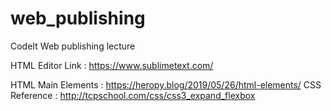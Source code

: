# web_publishing
CodeIt Web publishing lecture

HTML Editor Link : https://www.sublimetext.com/

HTML Main Elements : https://heropy.blog/2019/05/26/html-elements/
CSS Reference : http://tcpschool.com/css/css3_expand_flexbox
